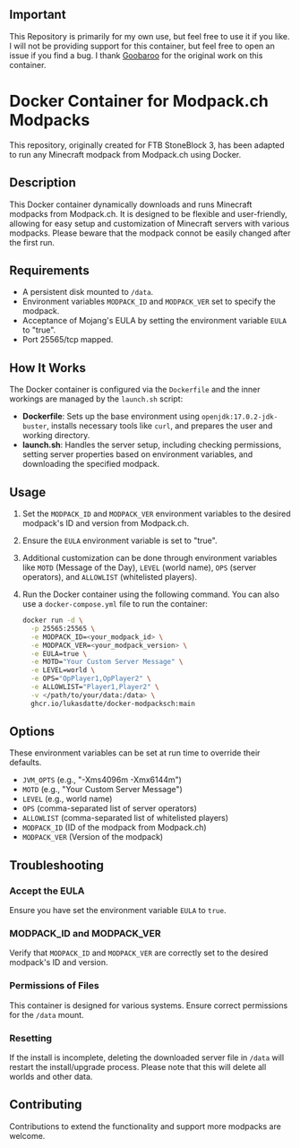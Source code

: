 ## Important
This Repository is primarily for my own use, but feel free to use it if you like.  I will not be providing support for this container, but feel free to open an issue if you find a bug. I thank [Goobaroo](https://github.com/Goobaroo) for the original work on this container.

# Docker Container for Modpack.ch Modpacks

This repository, originally created for FTB StoneBlock 3, has been adapted to run any Minecraft modpack from Modpack.ch using Docker.

## Description

This Docker container dynamically downloads and runs Minecraft modpacks from Modpack.ch. It is designed to be flexible and user-friendly, allowing for easy setup and customization of Minecraft servers with various modpacks. Please beware that the modpack connot be easily changed after the first run.

## Requirements

- A persistent disk mounted to `/data`.
- Environment variables `MODPACK_ID` and `MODPACK_VER` set to specify the modpack.
- Acceptance of Mojang's EULA by setting the environment variable `EULA` to "true".
- Port 25565/tcp mapped.

## How It Works

The Docker container is configured via the `Dockerfile` and the inner workings are managed by the `launch.sh` script:

- **Dockerfile**: Sets up the base environment using `openjdk:17.0.2-jdk-buster`, installs necessary tools like `curl`, and prepares the user and working directory.
- **launch.sh**: Handles the server setup, including checking permissions, setting server properties based on environment variables, and downloading the specified modpack.

## Usage

1. Set the `MODPACK_ID` and `MODPACK_VER` environment variables to the desired modpack's ID and version from Modpack.ch.
2. Ensure the `EULA` environment variable is set to "true".
3. Additional customization can be done through environment variables like `MOTD` (Message of the Day), `LEVEL` (world name), `OPS` (server operators), and `ALLOWLIST` (whitelisted players).
4. Run the Docker container using the following command. You can also use a `docker-compose.yml` file to run the container:

   ```bash
   docker run -d \
     -p 25565:25565 \
     -e MODPACK_ID=<your_modpack_id> \
     -e MODPACK_VER=<your_modpack_version> \
     -e EULA=true \
     -e MOTD="Your Custom Server Message" \
     -e LEVEL=world \
     -e OPS="OpPlayer1,OpPlayer2" \
     -e ALLOWLIST="Player1,Player2" \
     -v </path/to/your/data:/data> \
     ghcr.io/lukasdatte/docker-modpacksch:main

## Options

These environment variables can be set at run time to override their defaults.

- `JVM_OPTS` (e.g., "-Xms4096m -Xmx6144m")
- `MOTD` (e.g., "Your Custom Server Message")
- `LEVEL` (e.g., world name)
- `OPS` (comma-separated list of server operators)
- `ALLOWLIST` (comma-separated list of whitelisted players)
- `MODPACK_ID` (ID of the modpack from Modpack.ch)
- `MODPACK_VER` (Version of the modpack)

## Troubleshooting

### Accept the EULA
Ensure you have set the environment variable `EULA` to `true`.

### MODPACK_ID and MODPACK_VER
Verify that `MODPACK_ID` and `MODPACK_VER` are correctly set to the desired modpack's ID and version.

### Permissions of Files
This container is designed for various systems. Ensure correct permissions for the `/data` mount.

### Resetting
If the install is incomplete, deleting the downloaded server file in `/data` will restart the install/upgrade process. Please note that this will delete all worlds and other data.

## Contributing

Contributions to extend the functionality and support more modpacks are welcome.
